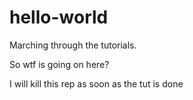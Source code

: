 # hello-world
Marching through the tutorials.

So wtf is going on here?

I will kill this rep as soon as the tut is done
